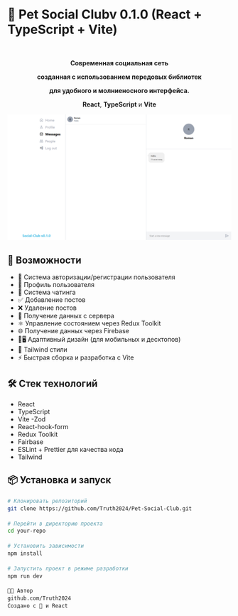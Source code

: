 # 👥 Pet Social Clubv 0.1.0 (React + TypeScript + Vite)

<br><div align="center">

  <p><strong>Современная социальная сеть</strong></p>
  <p><strong>созданная с использованием передовых библиотек</strong></p>
  <p><strong>для удобного и молниеносного интерфейса.</strong></p>
  <p><strong>React</strong>, <strong>TypeScript</strong> и <strong>Vite</strong></p>
</div>

<div align="center">
  <img src="https://raw.githubusercontent.com/Truth2024/Pet-Social-Club/main/src/assets/page.png" alt="Скриншот Pet Social Club" width="600"/>
</div>

## 🚀 Возможности

- 🔐 Система авторизации/регистрации пользователя
- 👤 Профиль пользователя
- 💬 Система чатинга
- ✅ Добавление постов
- ❌ Удаление постов
- 💾 Получение данных с сервера
- ⚛️ Управление состоянием через Redux Toolkit
- 🌐 Получение данных через Firebase
- 📲🖥️ Адаптивный дизайн (для мобильных и десктопов)
- 🎨 Tailwind стили
- ⚡ Быстрая сборка и разработка с Vite

## 🛠️ Стек технологий

- React
- TypeScript
- Vite
  -Zod
- React-hook-form
- Redux Toolkit
- Fairbase
- ESLint + Prettier для качества кода
- Tailwind

## 📦 Установка и запуск

```bash
# Клонировать репозиторий
git clone https://github.com/Truth2024/Pet-Social-Club.git

# Перейти в директорию проекта
cd your-repo

# Установить зависимости
npm install

# Запустить проект в режиме разработки
npm run dev

🧑‍💻 Автор
github.com/Truth2024
Создано с 💙 и React
```

